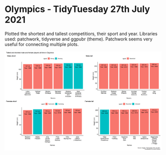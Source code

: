 # Olympics - TidyTuesday 27th July 2021

Plotted the shortest and tallest competitiors, their sport and year.
Libraries used: patchwork, tidyverse and ggpubr (theme). Patchwork seems very useful for connecting multiple plots. 

![](https://github.com/jezzaayt/TidyTuesdays/blob/main/2021/2021-07-27/olympical_heights.png)
